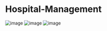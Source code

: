 # Hospital-Management
![image](https://github.com/user-attachments/assets/2d7740a0-856c-4f4d-8fa8-5e4642d4bba1)
![image](https://github.com/user-attachments/assets/332938fc-c7a9-471a-b546-e8bd0e495180)
![image](https://github.com/user-attachments/assets/696e7fb3-5073-4153-8529-3d34110a6b8d)
